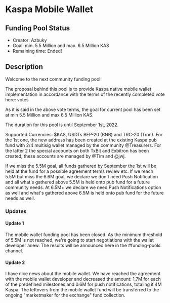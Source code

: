 # Kaspa Mobile Wallet

## Funding Pool Status
<!---
Feel free to add/remove fields as you see fit.
--->
- Creator: Azbuky
- Goal: min. 5.5 Million and max. 6.5 Million KAS
- Remaining time: Ended!
## Description
Welcome to the next community funding pool!

The proposal behind this pool is to provide Kaspa native mobile wallet implementation in accordance with the terms of the recently completed vote here:  ⁠votes⁠

As it is said in the above vote terms, the goal for current pool has been set at min 5.5 Million and max 6.5 Million KAS.

The duration for this pool is until September 1st, 2022.

Supported Currencies: $KAS, USDTs BEP-20 (BNB) and TRC-20 (Tron). For the 1st one, the new address has been created at the existing Kaspa pub fund with 2/4 multisig wallet managed by the community @Treasurers. For the latter 2 the special accounts on both TxBit and Exbitron has been created, these accounts are managed by @Tim and @jwj. 

If we miss the 5.5M goal, all funds gathered by September the 1st will be held at the fund for a possible agreement terms review etc. If we reach 5.5M but miss the 6.6M goal, we declare we don't need Push Notification and all what's gathered above 5.5M is held onto pub fund for a future community needs. At 6.5M+ we declare we need Push Notifications option as well and what's gathered above 6.5M is held onto pub fund for the future needs as well.

### Updates

#### Update 1
The mobile wallet funding pool has been closed. As the minimum threshold of 5.5M is not reached, we're going to start negotiations with the wallet developer anew. The results will be announced here in the #funding-pools channel.

#### Update 2
I have nice news about the mobile wallet.
We have reached the agreement with the mobile wallet developer and decreased the amount: 1.7M for each of the predefined milestones and 0.6M for push notifications, totaling it 4M Kaspa. The leftovers from the mobile wallet fund will be transferred to the ongoing "marketmaker for the exchange" fund collection.

